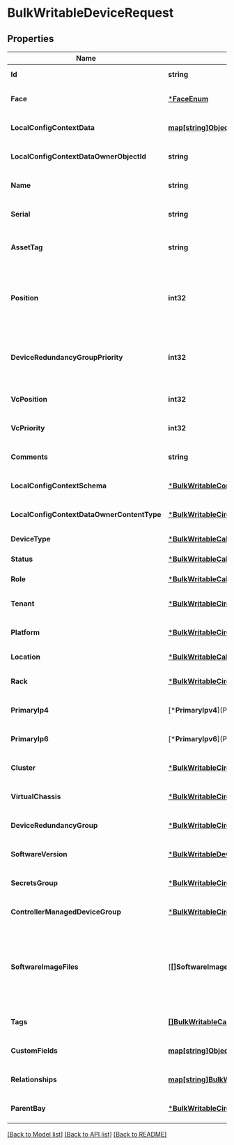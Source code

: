 # BulkWritableDeviceRequest

## Properties
Name | Type | Description | Notes
------------ | ------------- | ------------- | -------------
**Id** | **string** |  | [default to null]
**Face** | [***FaceEnum**](FaceEnum.md) |  | [optional] [default to null]
**LocalConfigContextData** | [**map[string]Object**](.md) |  | [optional] [default to null]
**LocalConfigContextDataOwnerObjectId** | **string** |  | [optional] [default to null]
**Name** | **string** |  | [optional] [default to null]
**Serial** | **string** |  | [optional] [default to null]
**AssetTag** | **string** | A unique tag used to identify this device | [optional] [default to null]
**Position** | **int32** | The lowest-numbered unit occupied by the device | [optional] [default to null]
**DeviceRedundancyGroupPriority** | **int32** | The priority the device has in the device redundancy group. | [optional] [default to null]
**VcPosition** | **int32** |  | [optional] [default to null]
**VcPriority** | **int32** |  | [optional] [default to null]
**Comments** | **string** |  | [optional] [default to null]
**LocalConfigContextSchema** | [***BulkWritableConfigContextRequestConfigContextSchema**](BulkWritableConfigContextRequest_config_context_schema.md) |  | [optional] [default to null]
**LocalConfigContextDataOwnerContentType** | [***BulkWritableCircuitRequestTenant**](BulkWritableCircuitRequest_tenant.md) |  | [optional] [default to null]
**DeviceType** | [***BulkWritableCableRequestStatus**](BulkWritableCableRequest_status.md) |  | [default to null]
**Status** | [***BulkWritableCableRequestStatus**](BulkWritableCableRequest_status.md) |  | [default to null]
**Role** | [***BulkWritableCableRequestStatus**](BulkWritableCableRequest_status.md) |  | [default to null]
**Tenant** | [***BulkWritableCircuitRequestTenant**](BulkWritableCircuitRequest_tenant.md) |  | [optional] [default to null]
**Platform** | [***BulkWritableCircuitRequestTenant**](BulkWritableCircuitRequest_tenant.md) |  | [optional] [default to null]
**Location** | [***BulkWritableCableRequestStatus**](BulkWritableCableRequest_status.md) |  | [default to null]
**Rack** | [***BulkWritableCircuitRequestTenant**](BulkWritableCircuitRequest_tenant.md) |  | [optional] [default to null]
**PrimaryIp4** | [***PrimaryIpv4**](Primary IPv4.md) |  | [optional] [default to null]
**PrimaryIp6** | [***PrimaryIpv6**](Primary IPv6.md) |  | [optional] [default to null]
**Cluster** | [***BulkWritableCircuitRequestTenant**](BulkWritableCircuitRequest_tenant.md) |  | [optional] [default to null]
**VirtualChassis** | [***BulkWritableCircuitRequestTenant**](BulkWritableCircuitRequest_tenant.md) |  | [optional] [default to null]
**DeviceRedundancyGroup** | [***BulkWritableCircuitRequestTenant**](BulkWritableCircuitRequest_tenant.md) |  | [optional] [default to null]
**SoftwareVersion** | [***BulkWritableDeviceRequestSoftwareVersion**](BulkWritableDeviceRequest_software_version.md) |  | [optional] [default to null]
**SecretsGroup** | [***BulkWritableCircuitRequestTenant**](BulkWritableCircuitRequest_tenant.md) |  | [optional] [default to null]
**ControllerManagedDeviceGroup** | [***BulkWritableCircuitRequestTenant**](BulkWritableCircuitRequest_tenant.md) |  | [optional] [default to null]
**SoftwareImageFiles** | [**[]SoftwareImageFiles**](Software Image Files.md) | Override the software image files associated with the software version for this device | [optional] [default to null]
**Tags** | [**[]BulkWritableCableRequestStatus**](BulkWritableCableRequest_status.md) |  | [optional] [default to null]
**CustomFields** | [**map[string]Object**](.md) |  | [optional] [default to null]
**Relationships** | [**map[string]BulkWritableCableRequestRelationships**](BulkWritableCableRequest_relationships.md) |  | [optional] [default to null]
**ParentBay** | [***BulkWritableCircuitRequestTenant**](BulkWritableCircuitRequest_tenant.md) |  | [optional] [default to null]

[[Back to Model list]](../README.md#documentation-for-models) [[Back to API list]](../README.md#documentation-for-api-endpoints) [[Back to README]](../README.md)

